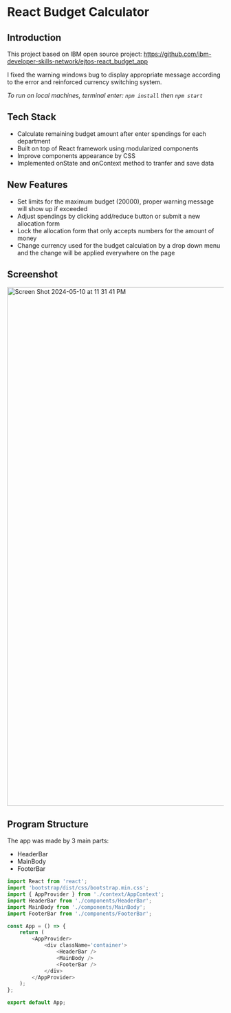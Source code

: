 # React Budget Calculator

## Introduction

This project based on IBM open source project: https://github.com/ibm-developer-skills-network/ejtos-react_budget_app

I fixed the warning windows bug to display appropriate message according to the error and reinforced currency switching system.

*To run on local machines, terminal enter: `npm install` then `npm start`*

## Tech Stack

- Calculate remaining budget amount after enter spendings for each department
- Built on top of React framework using modularized components
- Improve components appearance by CSS
- Implemented onState and onContext method to tranfer and save data

## New Features

- Set limits for the maximum budget (20000), proper warning message will show up if exceeded
- Adjust spendings by clicking add/reduce button or submit a new allocation form
- Lock the allocation form that only accepts numbers for the amount of money
- Change currency used for the budget calculation by a drop down menu and the change will be applied everywhere on the page

## Screenshot

<img width="1203" alt="Screen Shot 2024-05-10 at 11 31 41 PM" src="https://github.com/James-Z-Zhang00/budget-calculator/assets/144994336/12e4d5bc-e8c0-40a3-8866-771f0e700064">

## Program Structure

The app was made by 3 main parts:
- HeaderBar
- MainBody
- FooterBar

```javascript
import React from 'react';
import 'bootstrap/dist/css/bootstrap.min.css';
import { AppProvider } from './context/AppContext';
import HeaderBar from './components/HeaderBar';
import MainBody from './components/MainBody';
import FooterBar from './components/FooterBar';

const App = () => {
    return (
        <AppProvider>
            <div className='container'>
                <HeaderBar />
                <MainBody />
                <FooterBar />
            </div>
        </AppProvider>
    );
};

export default App;
```
